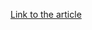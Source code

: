 [Link to the article](https://www.nist.gov/blogs/cybersecurity-insights/data-pipeline-challenges-privacy-preserving-federated-learning)
